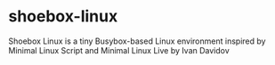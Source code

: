 # shoebox-linux
Shoebox Linux is a tiny Busybox-based Linux environment inspired by Minimal Linux Script and Minimal Linux Live by Ivan Davidov
